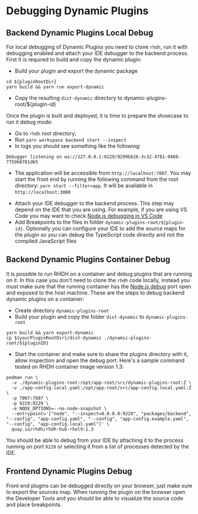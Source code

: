 
# Debugging Dynamic Plugins

## Backend Dynamic Plugins Local Debug

For local debugging of Dynamic Plugins you need to clone `rhdh`, run it with debugging enabled and attach your IDE debugger to the backend process. First it is required to build and copy the dynamic plugin:

* Build your plugin and export the dynamic package

```shell
cd ${pluginRootDir}
yarn build && yarn run export-dynamic
```

* Copy the resulting `dist-dynamic` directory to dynamic-plugins-root/${plugin-id}

Once the plugin is built and deployed, it is time to prepare the showcase to run it debug mode:

* Go to `rhdh` root directory;
* Run `yarn workspace backend start --inspect`
* In logs you should see something like the following:

```text
Debugger listening on ws://127.0.0.1:9229/9299bb26-3c32-4781-9488-7759b8781db5
```

* The application will be accessible from `http://localhost:7007`. You may start the front end by running the following command from the root directory: `yarn start --filter=app`. It will be available in `http://localhost:3000`
<!-- markdown-link-check-disable-next-line -->
* Attach your IDE debugger to the backend process. This step may depend on the IDE that you are using. For example, if you are using VS Code you may want to check [Node.js debugging in VS Code](https://code.visualstudio.com/docs/nodejs/nodejs-debugging)
* Add Breakpoints to the files in folder `dynamic-plugins-root/${plugin-id}`. Optionally you can configure your IDE to add the source maps for the plugin so you can debug the TypeScript code directly and not the compiled JavaScript files

## Backend Dynamic Plugins Container Debug

It is possible to run RHDH on a container and debug plugins that are running on it. In this case you don't need to clone the `rhdh` code locally, instead you must make sure that the running container has the [Node.js debug](https://nodejs.org/en/learn/getting-started/debugging) port open and exposed to the host machine. These are the steps to debug backend dynamic plugins on a container:

* Create directory `dynamic-plugins-root`
* Build your plugin and copy the folder `dist-dynamic` to `dynamic-plugins-root`

```shell
yarn build && yarn export-dynamic
cp ${yourPluginRootDir}/dist-dynamic ./dynamic-plugins-root/${pluginID}
```

* Start the container and make sure to share the plugins directory with it, allow inspection and open the debug port. Here's a sample command tested on RHDH container image version 1.3:

```shell
podman run \
  -v ./dynamic-plugins-root:/opt/app-root/src/dynamic-plugins-root:Z \
  -v ./app-config.local.yaml:/opt/app-root/src/app-config.local.yaml:Z \
  -p 7007:7007 \
  -p 9229:9229 \
  -e NODE_OPTIONS=--no-node-snapshot \
  --entrypoint='["node", "--inspect=0.0.0.0:9229", "packages/backend", "--config", "app-config.yaml", "--config", "app-config.example.yaml", "--config", "app-config.local.yaml"]' \
  quay.io/rhdh/rhdh-hub-rhel9:1.3
```

You should be able to debug from your IDE by attaching it to the process running on port `9229` or selecting it from a list of processes detected by the IDE.

## Frontend Dynamic Plugins Debug

Front end plugins can be debugged directly on your browser, just make sure to export the sources map. When running the plugin on the browser open the Developer Tools and you should be able to visualize the source code and place breakpoints.
